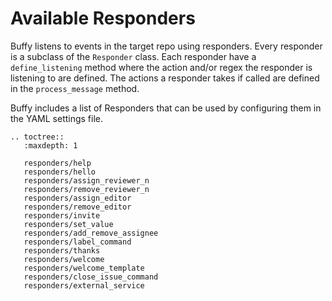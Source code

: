 Available Responders
====================

Buffy listens to events in the target repo using responders. Every responder is a subclass of the `Responder` class.
Each responder have a `define_listening` method where the action and/or regex the responder is listening to are defined.
The actions a responder takes if called are defined in the `process_message` method.

Buffy includes a list of Responders that can be used by configuring them in the YAML settings file.


```eval_rst
.. toctree::
   :maxdepth: 1

   responders/help
   responders/hello
   responders/assign_reviewer_n
   responders/remove_reviewer_n
   responders/assign_editor
   responders/remove_editor
   responders/invite
   responders/set_value
   responders/add_remove_assignee
   responders/label_command
   responders/thanks
   responders/welcome
   responders/welcome_template
   responders/close_issue_command
   responders/external_service
```